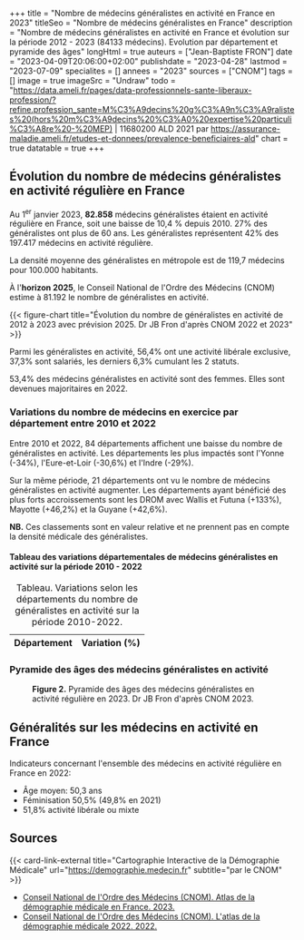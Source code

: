 +++
title = "Nombre de médecins généralistes en activité en France en 2023"
titleSeo = "Nombre de médecins généralistes en France"
description = "Nombre de médecins généralistes en activité en France et évolution sur la période 2012 - 2023 (84133 médecins). Evolution par département et pyramide des âges"
longHtml = true
auteurs = ["Jean-Baptiste FRON"]
date = "2023-04-09T20:06:00+02:00"
publishdate = "2023-04-28"
lastmod = "2023-07-09"
specialites = []
annees = "2023"
sources = ["CNOM"]
tags = []
image = true
imageSrc = "Undraw"
todo = "https://data.ameli.fr/pages/data-professionnels-sante-liberaux-profession/?refine.profession_sante=M%C3%A9decins%20g%C3%A9n%C3%A9ralistes%20(hors%20m%C3%A9decins%20%C3%A0%20expertise%20particuli%C3%A8re%20-%20MEP) | 11680200 ALD 2021 par https://assurance-maladie.ameli.fr/etudes-et-donnees/prevalence-beneficiaires-ald"
chart = true
datatable = true
+++

## Évolution du nombre de médecins généralistes en activité régulière en France

Au 1<sup>er</sup> janvier 2023, **82.858** médecins généralistes étaient en activité régulière en France, soit une baisse de 10,4 % depuis 2010. 27% des généralistes ont plus de 60 ans. Les généralistes représentent 42% des 197.417 médecins en activité régulière.

La densité moyenne des généralistes en métropole est de 119,7 médecins pour 100.000 habitants.

À l'**horizon 2025**, le Conseil National de l'Ordre des Médecins (CNOM) estime à 81.192 le nombre de généralistes en activité.

{{< figure-chart title="Évolution du nombre de généralistes en activité de 2012 à 2023 avec prévision 2025. Dr JB Fron d'après CNOM 2022 et 2023" >}}

Parmi les généralistes en activité, 56,4% ont une activité libérale exclusive, 37,3% sont salariés, les derniers 6,3% cumulant les 2 statuts.

53,4% des médecins généralistes en activité sont des femmes. Elles sont devenues majoritaires en 2022.

### Variations du nombre de médecins en exercice par département entre 2010 et 2022

Entre 2010 et 2022, 84 départements affichent une baisse du nombre de généralistes en activité. Les départements les plus impactés sont l'Yonne (-34%), l'Eure-et-Loir (-30,6%) et l'Indre (-29%).

Sur la même période, 21 départements ont vu le nombre de médecins généralistes en activité augmenter. Les départements ayant bénéficié des plus forts accroissements sont les DROM avec Wallis et Futuna (+133%), Mayotte (+46,2%) et la Guyane (+42,6%).

**NB.** Ces classements sont en valeur relative et ne prennent pas en compte la densité médicale des généralistes.

#### Tableau des variations départementales de médecins généralistes en activité sur la période 2010 - 2022

<script type="application/ld+json">{"@context": "https://schema.org","@type": "Table","about": "Variations selon les départements du nombre de généralistes en activité sur la période 2010-2022"}</script>
<table id="department-variations" class="table table-sm">
<caption><span class="font-weight-bold">Tableau.</span> Variations selon les départements du nombre de généralistes en activité sur la période 2010-2022.</caption>
<thead>
  <tr>
    <th scope="col">Département</th>
    <th scope="col">Variation (%)</th>
  </tr>
</thead>
</table>

### Pyramide des âges des médecins généralistes en activité

<script type="application/ld+json">{"@context": "https://schema.org","@type": "Table","about": "Pyramide des âges des médecins généralistes en activité régulière en 2023"}</script>
<figure class="figure-chart">
  <div id="chart2"></div>
  <figcaption><b>Figure 2.</b> Pyramide des âges des médecins généralistes en activité régulière en 2023. Dr JB Fron d'après CNOM 2023.</figcaption>
</figure>

## Généralités sur les médecins en activité en France

Indicateurs concernant l'ensemble des médecins en activité régulière en France en 2022:

- Âge moyen: 50,3 ans
- Féminisation 50,5% (49,8% en 2021)
- 51,8% activité libérale ou mixte

## Sources

{{< card-link-external title="Cartographie Interactive de la Démographie Médicale" url="https://demographie.medecin.fr" subtitle="par le CNOM" >}}

- [Conseil National de l'Ordre des Médecins (CNOM). Atlas de la démographie médicale en France. 2023.](https://www.conseil-national.medecin.fr/publications/communiques-presse/publication-latlas-demographie-medicale-2023)
- [Conseil National de l'Ordre des Médecins (CNOM). L'atlas de la démographie médicale 2022. 2022.](https://www.conseil-national.medecin.fr/lordre-medecins/conseil-national-lordre/demographie-medicale)

<!-- Data -->
<script>
const chartOptions = {
  series: [{
    name: 'Généralistes',
    data: [92478, 84133, 82858, 81192]
  }],
  forecastDataPoints: {
    count: 1,
    fillOpacity: 0.5
  },
  chart: { height: 256},
  plotOptions: { bar: { dataLabels: { position: 'top' }}},
  dataLabels: {
    enabled: true,
    offsetY: -30
  },
  title: { text: 'Nombre de généralistes en activité' },
  xaxis: {
    categories: [2012, 2022, 2023, 2025]
  },
  yaxis: { min: 0 }
}
</script>
<script>
const chartOptions2 = {
  series: [{
    name: 'Hommes',
    data: [-1, -2, -12, -46, -195, -761, -3889, -8997, -5747, -4163, -3496, -3179, -4204, -3679, -300]
  },
  {
    name: 'Femmes',
    data: [0, 1, 4, 7, 52, 276, 1571, 6420, 5985, 5018, 4632, 4891, 8033, 6743, 683]
  }],
  chart: { stacked: true },
  colors: ['#4150f5', '#ff0094'],
  dataLabels: {
    enabled: true,
    formatter: function (val) { return Math.abs(val) }
    },
  title: { text: 'Pyramide des âges des médecins généralistes en 2023' },
  xaxis: {
    categories: ['95-99', '90-94', '85-89', '80-84', '75-79', '70-74', '65-69', '60-64', '55-59', '50-54', '45-49', '40-44', '35-39', '30-34', '25-29'],
    overwriteCategories: ['95-99', '90-94', '85-89', '80-84', '75-79', '70-74', '65-69', '60-64', '55-59', '50-54', '45-49', '40-44', '35-39', '30-34', '25-29'],
  },
  yaxis: {
    forceNiceScale: false,
    min: -10000,
    max: 10000,
    title: { text: 'Âge' }
  },
  plotOptions: {
    bar: {
      horizontal: true
    }
  },
  tooltip: {
    shared: true,
    // TODO: xaxis formatter: https://apexcharts.com/javascript-chart-demos/bar-charts/custom-datalabels/
    y: {
      formatter: function (val) { return Math.abs(val) }
    }
  }
}
</script>
<script>
  // CNOM 2022 Tableau 16
const dataSource = [{{< data/generalists-department >}}]
window.addEventListener('load', () => {
  $(function () {
    $('#department-variations').DataTable({
      data: dataSource,
      dom: '<"top"f><rt<"bottom"Blip>>',
      // paging: true,
      pageLength: 25
    })
    .on('page.dt', () => {
      $('[data-toggle="tooltip"]').tooltip({placement: 'bottom'})
    })
  })
})
</script>
